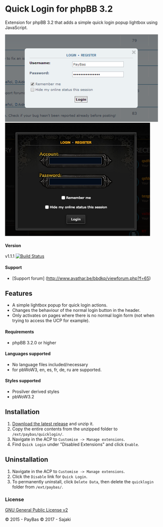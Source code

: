 Quick Login for phpBB 3.2
=========================

Extension for phpBB 3.2 that adds a simple quick login popup lightbox using JavaScript.

![Screenshot](screenshot.png)
![Screenshot](screenshot-pbwow3.png)

#### Version
v1.1.1
[![Build Status](https://api.travis-ci.org/Sajaki/QuickLogin.svg)](https://travis-ci.org/Sajaki/QuickLogin)

#### Support
- [Support forum] (http://www.avathar.be/bbdkp/viewforum.php?f=65)

## Features
- A simple lightbox popup for quick login actions.
- Changes the behaviour of the normal login button in the header.
- Only activates on pages where there is no normal login form (not when trying to access the UCP for example).

#### Requirements
- phpBB 3.2.0 or higher

#### Languages supported
- No language files included/necessary
- for pbWoW3, en, es, fr, de, ru are supported. 

#### Styles supported
- Prosilver derived styles
- pbWoW3.2 

## Installation
1. [Download the latest release](https://github.com/Sajaki/QuickLogin/releases) and unzip it.
2. Copy the entire contents from the unzipped folder to `/ext/paybas/quicklogin/`.
3. Navigate in the ACP to `Customise -> Manage extensions`.
4. Find `Quick Login` under "Disabled Extensions" and click `Enable`.

## Uninstallation
1. Navigate in the ACP to `Customise -> Manage extensions`.
2. Click the `Disable` link for `Quick Login`.
3. To permanently uninstall, click `Delete Data`, then delete the `quicklogin` folder from `/ext/paybas/`.

### License
[GNU General Public License v2](http://opensource.org/licenses/GPL-2.0)

© 2015 - PayBas
© 2017 - Sajaki
